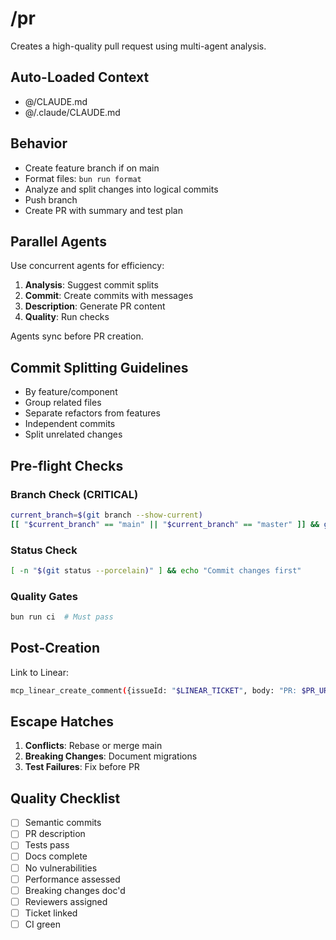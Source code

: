 # /pr

Creates a high-quality pull request using multi-agent analysis.

## Auto-Loaded Context

- @/CLAUDE.md
- @/.claude/CLAUDE.md

## Behavior

- Create feature branch if on main
- Format files: `bun run format`
- Analyze and split changes into logical commits
- Push branch
- Create PR with summary and test plan

## Parallel Agents

Use concurrent agents for efficiency:

1. **Analysis**: Suggest commit splits
2. **Commit**: Create commits with messages
3. **Description**: Generate PR content
4. **Quality**: Run checks

Agents sync before PR creation.

## Commit Splitting Guidelines

- By feature/component
- Group related files
- Separate refactors from features
- Independent commits
- Split unrelated changes

## Pre-flight Checks

### Branch Check (CRITICAL)

```bash
current_branch=$(git branch --show-current)
[[ "$current_branch" == "main" || "$current_branch" == "master" ]] && git checkout -b feature/name || echo "Using: $current_branch"
```

### Status Check

```bash
[ -n "$(git status --porcelain)" ] && echo "Commit changes first"
```

### Quality Gates

```bash
bun run ci  # Must pass
```

## Post-Creation

Link to Linear:

```bash
mcp_linear_create_comment({issueId: "$LINEAR_TICKET", body: "PR: $PR_URL"})
```

## Escape Hatches

1. **Conflicts**: Rebase or merge main
2. **Breaking Changes**: Document migrations
3. **Test Failures**: Fix before PR

## Quality Checklist

- [ ] Semantic commits
- [ ] PR description
- [ ] Tests pass
- [ ] Docs complete
- [ ] No vulnerabilities
- [ ] Performance assessed
- [ ] Breaking changes doc'd
- [ ] Reviewers assigned
- [ ] Ticket linked
- [ ] CI green
